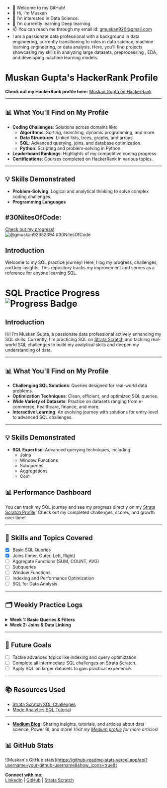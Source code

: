- 🤗 Welcome to my GitHub!
- 👋 Hi, I’m Muskan
- 👀 I’m interested in Data Science.
- 🌱 I’m currently learning Deep learning
- 📫 You can reach me through my email id: gmuskan926@gmail.com
-  I am a passionate data professional with a background in data engineering, currently transitioning to roles in data science, machine learning engineering, or data analysis. Here, you'll find projects 
     showcasing my skills in analyzing large datasets, preprocessing , EDA,  and developing machine learning models.


<!---
Muskan267/Muskan267 is a ✨ special ✨ repository because its `README.md` (this file) appears on your GitHub profile.
You can click the Preview link to take a look at your changes.
--->
# Muskan Gupta's HackerRank Profile
**Check out my HackerRank profile here:** [Muskan Gupta on HackerRank](https://www.hackerrank.com/dashboard)  

---

## 📊 What You'll Find on My Profile
- **Coding Challenges**: Solutions across domains like:
  - **Algorithms**: Sorting, searching, dynamic programming, and more.
  - **Data Structures**: Linked lists, trees, graphs, and arrays.
  - **SQL**: Advanced querying, joins, and database optimization.
  - **Python**: Scripting and problem-solving in Python.
- **Leaderboard Rankings**: Highlights of my competitive coding progress.
- **Certifications**: Courses completed on HackerRank in various topics.

---

## 💡 Skills Demonstrated
- **Problem-Solving**: Logical and analytical thinking to solve complex coding challenges.
- **Programming Languages**


## #30NitesOfCode:
  [Check out my progress!](https://www.codedex.io/@gmuskan92652394/30-nites-of-code)  
  ![@gmuskan92652394 #30NitesOfCode](https://www.codedex.io/api/petStatus?user=gmuskan92652394)


## Introduction
Welcome to my SQL practice journey! Here, I log my progress, challenges, and key insights. This repository tracks my improvement and serves as a reference for anyone learning SQL.

# SQL Practice Progress ![Progress Badge](https://img.shields.io/badge/Progress-30%25-blue)



## Introduction
Hi! I’m Muskan Gupta, a passionate data professional actively enhancing my SQL skills. 
Currently, I'm practicing SQL on [Strata Scratch](https://platform.stratascratch.com/user/Muskan267) and tackling real-world SQL challenges to build my analytical skills and deepen my understanding of data.


---

## 📊 What You'll Find on My Profile
- **Challenging SQL Solutions**: Queries designed for real-world data problems.
- **Optimization Techniques**: Clean, efficient, and optimized SQL queries.
- **Wide Variety of Datasets**: Practice on datasets ranging from e-commerce, healthcare, finance, and more.
- **Interactive Learning**: An evolving journey with solutions for entry-level to advanced SQL challenges.

---

## 💡 Skills Demonstrated
- **SQL Expertise**: Advanced querying techniques, including:
  - Joins
  - Window Functions
  - Subqueries
  - Aggregations
  - Com


## 📊 Performance Dashboard
You can track my SQL journey and see my progress directly on my [Strata Scratch Profile](https://platform.stratascratch.com/user/Muskan267). 
Check out my completed challenges, scores, and growth over time!

---

## 📝 Skills and Topics Covered
- [x] Basic SQL Queries
- [x] Joins (Inner, Outer, Left, Right)
- [ ] Aggregate Functions (SUM, COUNT, AVG)
- [ ] Subqueries
- [ ] Window Functions
- [ ] Indexing and Performance Optimization
- [ ] SQL for Data Analysis

---

## 🗂️ Weekly Practice Logs

<details>
<summary><strong>Week 1: Basic Queries & Filters</strong></summary>

- **Date**: 2024-01-10
- **Platform**: Strata Scratch
- **Challenges Solved**: 5
- **Key Takeaways**: Learned efficient filtering using the `WHERE` clause.

</details>

<details>
<summary><strong>Week 2: Joins & Data Linking</strong></summary>

- **Date**: 2024-01-17
- **Platform**: Strata Scratch
- **Challenges Solved**: 7
- **Key Takeaways**: Practiced `JOIN` operations and handling NULL values effectively.

</details>

---

## 🎯 Future Goals
- [ ] Tackle advanced topics like indexing and query optimization.
- [ ] Complete all intermediate SQL challenges on Strata Scratch.
- [ ] Apply SQL on larger datasets to gain practical experience.

---

## 📚 Resources Used
- [Strata Scratch SQL Challenges](https://platform.stratascratch.com/user/Muskan267)
- [Mode Analytics SQL Tutorial](https://mode.com/sql-tutorial/)


---
- **[Medium Blog](https://medium.com/@gmuskan926):** Sharing insights, tutorials, and articles about data science, Power BI, and more!
*Visit my [Medium profile](https://medium.com/@gmuskan926) for more articles!*


## 📊 GitHub Stats
![Muskan's GitHub stats](https://github-readme-stats.vercel.app/api?username=your-github-username&show_icons=true&t


**Connect with me**:  
[LinkedIn](https://www.linkedin.com/in/muskan-gupta267/) | [GitHub](https://github.com/Muskan267) | [Strata Scratch](https://platform.stratascratch.com/user/Muskan267)


